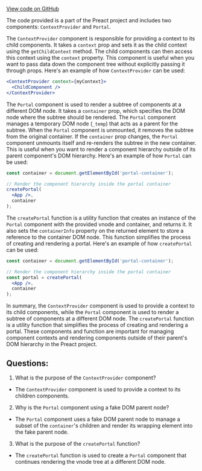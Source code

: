 [View code on GitHub](https://github.com/preactjs/preact/compat/src/portals.js)

The code provided is a part of the Preact project and includes two components: `ContextProvider` and `Portal`. 

The `ContextProvider` component is responsible for providing a context to its child components. It takes a `context` prop and sets it as the child context using the `getChildContext` method. The child components can then access this context using the `context` property. This component is useful when you want to pass data down the component tree without explicitly passing it through props. Here's an example of how `ContextProvider` can be used:

```jsx
<ContextProvider context={myContext}>
  <ChildComponent />
</ContextProvider>
```

The `Portal` component is used to render a subtree of components at a different DOM node. It takes a `container` prop, which specifies the DOM node where the subtree should be rendered. The `Portal` component manages a temporary DOM node (`_temp`) that acts as a parent for the subtree. When the `Portal` component is unmounted, it removes the subtree from the original container. If the `container` prop changes, the `Portal` component unmounts itself and re-renders the subtree in the new container. This is useful when you want to render a component hierarchy outside of its parent component's DOM hierarchy. Here's an example of how `Portal` can be used:

```jsx
const container = document.getElementById('portal-container');

// Render the component hierarchy inside the portal container
createPortal(
  <App />,
  container
);
```

The `createPortal` function is a utility function that creates an instance of the `Portal` component with the provided vnode and container, and returns it. It also sets the `containerInfo` property on the returned element to store a reference to the container DOM node. This function simplifies the process of creating and rendering a portal. Here's an example of how `createPortal` can be used:

```jsx
const container = document.getElementById('portal-container');

// Render the component hierarchy inside the portal container
const portal = createPortal(
  <App />,
  container
);
```

In summary, the `ContextProvider` component is used to provide a context to its child components, while the `Portal` component is used to render a subtree of components at a different DOM node. The `createPortal` function is a utility function that simplifies the process of creating and rendering a portal. These components and function are important for managing component contexts and rendering components outside of their parent's DOM hierarchy in the Preact project.
## Questions: 
 1. What is the purpose of the `ContextProvider` component?
- The `ContextProvider` component is used to provide a context to its children components.

2. Why is the `Portal` component using a fake DOM parent node?
- The `Portal` component uses a fake DOM parent node to manage a subset of the `container`'s children and render its wrapping element into the fake parent node.

3. What is the purpose of the `createPortal` function?
- The `createPortal` function is used to create a `Portal` component that continues rendering the vnode tree at a different DOM node.
